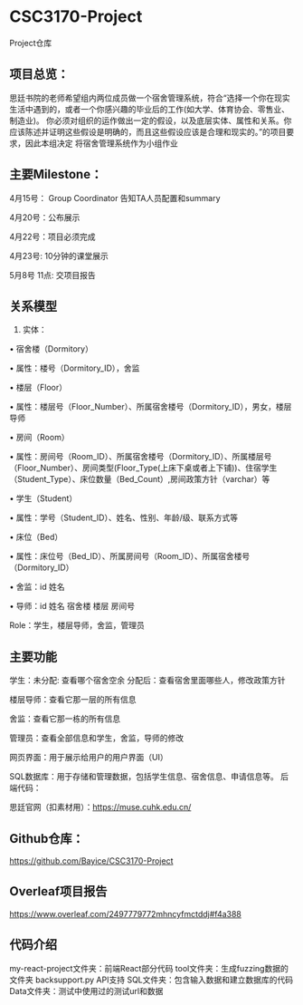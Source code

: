 # CSC3170-Project
Project仓库

## 项目总览：
思廷书院的老师希望组内两位成员做一个宿舍管理系统，符合“选择一个你在现实生活中遇到的，或者一个你感兴趣的毕业后的工作(如大学、体育协会、零售业、制造业)。
你必须对组织的运作做出一定的假设，以及底层实体、属性和关系。你应该陈述并证明这些假设是明确的，而且这些假设应该是合理和现实的。”的项目要求，因此本组决定
将宿舍管理系统作为小组作业

## 主要Milestone：
4月15号： Group Coordinator 告知TA人员配置和summary

4月20号：公布展示

4月22号：项目必须完成

4月23号: 10分钟的课堂展示

5月8号 11点: 交项目报告

## 关系模型

1.	实体：


•	宿舍楼（Dormitory）


•	属性：楼号（Dormitory_ID），舍监


•	楼层（Floor）


•	属性：楼层号（Floor_Number）、所属宿舍楼号（Dormitory_ID），男女，楼层导师


•	房间（Room）


•	属性：房间号（Room_ID）、所属宿舍楼号（Dormitory_ID）、所属楼层号（Floor_Number）、房间类型(Floor_Type(上床下桌或者上下铺))、住宿学生（Student_Type）、床位数量（Bed_Count）,房间政策方针（varchar）等


•	学生（Student）


•	属性：学号（Student_ID）、姓名、性别、年龄/级、联系方式等


•	床位（Bed）


•	属性：床位号（Bed_ID）、所属房间号（Room_ID）、所属宿舍楼号（Dormitory_ID）


•	舍监：id 姓名 


•	导师：id 姓名 宿舍楼 楼层 房间号


Role：学生，楼层导师，舍监，管理员 

## 主要功能
学生：未分配: 查看哪个宿舍空余  分配后：查看宿舍里面哪些人，修改政策方针


楼层导师：查看它那一层的所有信息


舍监：查看它那一栋的所有信息


管理员：查看全部信息和学生，舍监，导师的修改



网页界面：用于展示给用户的用户界面（UI）


SQL数据库：用于存储和管理数据，包括学生信息、宿舍信息、申请信息等。
后端代码： 


思廷官网（扣素材用）：https://muse.cuhk.edu.cn/


## Github仓库：
https://github.com/Bayice/CSC3170-Project

## Overleaf项目报告
https://www.overleaf.com/2497779772mhncyfmctddj#f4a388

## 代码介绍
my-react-project文件夹：前端React部分代码
tool文件夹：生成fuzzing数据的文件夹
backsupport.py API支持
SQL文件夹：包含输入数据和建立数据库的代码
Data文件夹：测试中使用过的测试url和数据
